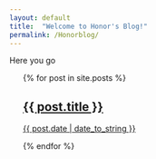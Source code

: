 ```yaml
---
layout: default
title:  "Welcome to Honor's Blog!"
permalink: /Honorblog/
---
```

Here you go


<ul>
  {% for post in site.posts %}
  <a href="{{ post.url }}">
    <h2>{{ post.title }}</h2>
    <p>{{ post.date | date_to_string }}</p>
  </a>
{% endfor %}
</ul>
